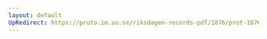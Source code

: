 ```yaml
---
layout: default
UpRedirect: https://pruto.im.uu.se/riksdagen-records-pdf/1876/prot-1876--ak--040.pdf
---
```

